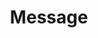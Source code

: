 ---
title: Message
description: Trigger for incoming YouTube chat messages
variables:
  - name: messageId
    type: string
    description: The ID of the message
  - name: message
    type: string
    description: The message contents
    value: Hello, world!
  - name: publishedAt
    type: DateTime
    description: The time the message was sent at
    value: 8/4/2023 10:56:06 AM
commonVariables:
  - YouTubeUser
  - YouTubeBroadcaster
---